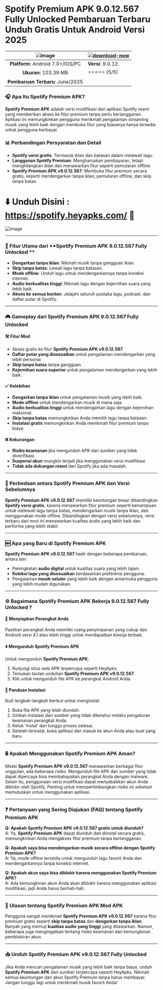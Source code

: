# Spotify Premium APK 9.0.12.567 Fully Unlocked Pembaruan Terbaru Unduh Gratis Untuk Android Versi 2025

|![image](https://github.com/user-attachments/assets/b6437086-9ab6-437f-99ba-6cba64f02157)|[![download-now](https://github.com/user-attachments/assets/22657e67-9d2d-46af-a41a-5d365d2ddc1f)](https://spotify.heyapks.com/)  |
|:-------------------------------------------------:|-----------------------|
| **Platform**: Android 7.0+/IOS/PC                     | **Versi**: 9.0.12.    |
| **Ukuran**: 103.39 MB                                | ⭐️⭐️⭐️⭐️⭐️ (5/5) |
| **Pembaruan Terbaru**: June/2025                    


### 🎧 Apa Itu **Spotify Premium APK**?

**Spotify Premium APK** adalah versi modifikasi dari aplikasi Spotify resmi yang memberikan akses ke fitur premium tanpa perlu berlangganan. Aplikasi ini memungkinkan pengguna menikmati pengalaman streaming musik yang lebih baik dengan membuka fitur yang biasanya hanya tersedia untuk pengguna berbayar.


### 📊 Perbandingan Persyaratan dan Detail

- **Spotify versi gratis**: Termasuk iklan dan batasan dalam melewati lagu.
- **Langganan Spotify Premium**: Mengharuskan pembayaran, tetapi menghilangkan iklan dan menawarkan fitur seperti pemutaran offline.
- **Spotify Premium APK v9.0.12.567**: Membuka fitur premium secara gratis, seperti mendengarkan tanpa iklan, pemutaran offline, dan skip tanpa batas.

# ⬇️ Unduh Disini : https://spotify.heyapks.com/ 📲
![image](https://github.com/user-attachments/assets/35cdf7be-695e-41a1-954c-25bef89f547b)

---

### 🌟 Fitur Utama dari **Spotify Premium APK 9.0.12.567 Fully Unlocked **

- **Dengarkan tanpa iklan**: Nikmati musik tanpa gangguan iklan.
- **Skip tanpa batas**: Lewati lagu tanpa batasan.
- **Mode offline**: Unduh lagu untuk mendengarkannya tanpa koneksi internet.
- **Audio berkualitas tinggi**: Nikmati lagu dengan kejernihan suara yang lebih baik.
- **Akses ke semua konten**: Jelajahi seluruh pustaka lagu, podcast, dan daftar putar di Spotify.

---

### 🎮 Gameplay dari **Spotify Premium APK 9.0.12.567 Fully Unlocked**

#### 🛠️ Fitur Mod
- Akses gratis ke fitur **Spotify Premium APK v9.0.12.567**.
- **Daftar putar yang disesuaikan** untuk pengalaman mendengarkan yang lebih personal.
- **Skip tanpa batas** tanpa gangguan.
- **Kejernihan suara superior** untuk pengalaman mendengarkan yang lebih baik.

#### ✅ Kelebihan
- **Dengarkan tanpa iklan** untuk pengalaman musik yang lebih baik.
- **Mode offline** untuk mendengarkan musik di mana saja.
- **Audio berkualitas tinggi** untuk mendengarkan lagu dengan kejernihan maksimal.
- **Skip tanpa batas** memungkinkan Anda memilih lagu tanpa batasan.
- **Instalasi gratis** memungkinkan Anda menikmati fitur premium tanpa biaya.

#### ❌ Kekurangan
- **Risiko keamanan** jika mengunduh APK dari sumber yang tidak diverifikasi.
- **Suspensi akun** mungkin terjadi jika menggunakan versi modifikasi.
- **Tidak ada dukungan resmi** dari Spotify jika ada masalah.

---

### 🔄 Perbedaan antara **Spotify Premium APK** dan Versi Sebelumnya

**Spotify Premium APK v9.0.12.567** memiliki keuntungan besar dibandingkan **Spotify versi gratis**, karena menawarkan fitur premium seperti kemampuan untuk melewati lagu tanpa batas, mendengarkan musik tanpa iklan, dan menggunakan mode offline. Dibandingkan dengan versi sebelumnya, versi terbaru dari mod ini menawarkan kualitas audio yang lebih baik dan performa yang lebih stabil.

---

### 🆕 Apa yang Baru di **Spotify Premium APK**

**Spotify Premium APK v9.0.12.567** hadir dengan beberapa pembaruan, antara lain:
- Peningkatan **audio digital** untuk kualitas suara yang lebih tajam.
- **Koleksi lagu yang disesuaikan** berdasarkan preferensi pengguna.
- Pengalaman **musik seluler** yang lebih baik dengan antarmuka pengguna yang lebih mudah digunakan.

---

### ⚙️ Bagaimana **Spotify Premium APK** Bekerja 9.0.12.567 Fully Unlocked ?

#### 📱 Menyiapkan Perangkat Anda
Pastikan perangkat Anda memiliki ruang penyimpanan yang cukup dan Android versi 4.1 atau lebih tinggi untuk mendapatkan kinerja terbaik.

#### ⬇️ Mengunduh **Spotify Premium APK**
Untuk mengunduh **Spotify Premium APK**:
1. Kunjungi situs web APK terpercaya seperti HeyApks.
2. Temukan tautan unduhan **Spotify Premium APK v9.0.12.567**.
3. Klik untuk mengunduh file APK ke perangkat Android Anda.

#### 🔧 Panduan Instalasi
Ikuti langkah-langkah berikut untuk menginstal:
1. Buka file APK yang telah diunduh.
2. Izinkan instalasi dari sumber yang tidak diketahui melalui pengaturan keamanan perangkat Anda.
3. Ketuk 'Instal' dan tunggu proses selesai.
4. Setelah terinstal, buka aplikasi dan masuk ke akun Anda atau buat yang baru.

---

### 🔒 Apakah Menggunakan **Spotify Premium APK** Aman?

Meski **Spotify Premium APK v9.0.12.567** menawarkan berbagai fitur unggulan, ada beberapa risiko. Mengunduh file APK dari sumber yang tidak dapat dipercaya bisa membahayakan perangkat Anda dengan malware. Selain itu, penggunaan versi modifikasi dapat menyebabkan akun Anda diblokir oleh Spotify. Penting untuk mempertimbangkan risiko ini sebelum memutuskan untuk menggunakan aplikasi.

---

### ❓ Pertanyaan yang Sering Diajukan (FAQ) tentang **Spotify Premium APK**

**Q: Apakah **Spotify Premium APK v9.0.12.567** gratis untuk diunduh?**  
A: Ya, **Spotify Premium APK** dapat diunduh dan diinstal secara gratis, memungkinkan Anda mengakses fitur premium tanpa berlangganan.

**Q: Apakah saya bisa mendengarkan musik secara offline dengan **Spotify Premium APK**?**  
A: Ya, mode offline tersedia untuk mengunduh lagu favorit Anda dan mendengarkannya tanpa koneksi internet.

**Q: Apakah akun saya bisa diblokir karena menggunakan **Spotify Premium APK**?**  
A: Ada kemungkinan akun Anda akan diblokir karena menggunakan aplikasi modifikasi, jadi Anda harus berhati-hati.

---

### 🌟 Ulasan tentang **Spotify Premium APK** Mod APK

Pengguna sangat menikmati **Spotify Premium APK v9.0.12.567** karena fitur premium gratis seperti **skip tanpa batas** dan **dengarkan tanpa iklan**. Banyak yang memuji **kualitas audio yang tinggi** yang ditawarkan. Namun, beberapa juga mengingatkan tentang risiko keamanan dan kemungkinan pemblokiran akun.

---

### 📥 Unduh **Spotify Premium APK** v9.0.12.567 Fully Unlocked

Jika Anda mencari pengalaman musik yang lebih baik tanpa biaya, unduh **Spotify Premium APK** dari sumber terpercaya seperti HeyApks. Nikmati semua keuntungan dari akun Spotify Premium tanpa harus membayar. Jangan tunggu lagi untuk menikmati musik favorit Anda!
